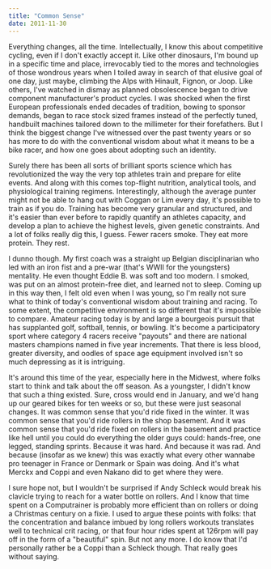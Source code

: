 ```yaml
---
title: "Common Sense"
date: 2011-11-30
---
```


Everything changes, all the time. Intellectually, I know this about competitive cycling, even if I don't exactly accept it. Like other dinosaurs, I'm bound up in a specific time and place, irrevocably tied to the mores and technologies of those wondrous years when I toiled away in search of that elusive goal of one day, just maybe, climbing the Alps with Hinault, Fignon, or Joop. Like others, I've watched in dismay as planned obsolescence began to drive component manufacturer's product cycles. I was shocked when the first European professionals ended decades of tradition, bowing to sponsor demands, began to race stock sized frames instead of the perfectly tuned, handbuilt machines tailored down to the millimeter for their forefathers. But I think the biggest change I've witnessed over the past twenty years or so has more to do with the conventional wisdom about what it means to be a bike racer, and how one goes about adopting such an identity.

Surely there has been all sorts of brilliant sports science which has revolutionized the way the very top athletes train and prepare for elite events. And along with this comes top-flight nutrition, analytical tools, and physiological training regimens. Interestingly, although the average punter might not be able to hang out with Coggan or Lim every day, it's possible to train as if you do. Training has become very granular and structured, and it's easier than ever before to rapidly quantify an athletes capacity, and develop a plan to achieve the highest levels, given genetic constraints. And a lot of folks really dig this, I guess. Fewer racers smoke. They eat more protein. They rest.

I dunno though. My first coach was a straight up Belgian disciplinarian who led with an iron fist and a pre-war (that's WWII for the youngsters) mentality. He even thought Eddie B. was soft and too modern. I smoked, was put on an almost protein-free diet, and learned not to sleep. Coming up in this way then, I felt old even when I was young, so I'm really not sure what to think of today's conventional wisdom about training and racing. To some extent, the competitive environment is so different that it's impossible to compare. Amateur racing today is by and large a bourgeois pursuit that has supplanted golf, softball, tennis, or bowling. It's become a participatory sport where category 4 racers receive "payouts" and there are national masters champions named in five year increments. That there is less blood, greater diversity, and oodles of space age equipment involved isn't so much depressing as it is intriguing.

It's around this time of the year, especially here in the Midwest, where folks start to think and talk about the off season. As a youngster, I didn't know that such a thing existed. Sure, cross would end in January, and we'd hang up our geared bikes for ten weeks or so, but these were just seasonal changes. It was common sense that you'd ride fixed in the winter. It was common sense that you'd ride rollers in the shop basement. And it was common sense that you'd ride fixed on rollers in the basement and practice like hell until you could do everything the older guys could: hands-free, one legged, standing sprints. Because it was hard. And because it was rad. And because (insofar as we knew) this was exactly what every other wannabe pro teenager in France or Denmark or Spain was doing. And it's what Merckx and Coppi and even Nakano did to get where they were.

I sure hope not, but I wouldn't be surprised if Andy Schleck would break his clavicle trying to reach for a water bottle on rollers. And I know that time spent on a Computrainer is probably more efficient than on rollers or doing a Christmas century on a fixie. I used to argue these points with folks: that the concentration and balance imbued by long rollers workouts translates well to technical crit racing, or that four hour rides spent at 126rpm will pay off in the form of a "beautiful" spin. But not any more. I do know that I'd personally rather be a Coppi than a Schleck though. That really goes without saying.
